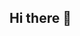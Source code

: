 ## Hi there 👋

<!--
**rizkyfi72id/rizkyfi72id** is a ✨ _special_ ✨ repository because its `README.md` (this file) appears on your GitHub profile.

Here are some ideas to get you started:

- 🔭 I’m currently working on student
- 🌱 I’m currently learning everything
- 👯 I’m looking to collaborate on my project
- 🤔 I’m looking for help with ...
- 💬 Ask me about the problems
- 📫 How to reach me: DM
- 😄 Pronouns: they/them
- ⚡ Fun fact: ...
-->
